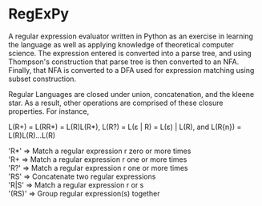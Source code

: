 # RegExPy

 A regular expression evaluator written in Python as an exercise in learning the language
 as well as applying knowledge of theoretical computer science. The expression entered is 
 converted into a parse tree, and using Thompson's construction that parse tree is then converted to 
 an NFA. Finally, that NFA is converted to a DFA used for expression matching using subset construction.

 Regular Languages are closed under union, concatenation, and the kleene star. As a result, other operations are comprised
 of these closure properties. For instance,

 L(R+) = L(RR*) = L(R)L(R*), L(R?) = L(ε | R) = L(ε) | L(R), and L(R{n}) = L(R)L(R)...L(R)

 'R*'   => Match a regular expression r zero or more times\
 'R+    => Match a regular expression r one or more times\
 'R?'   => Match a regular expression r one or more times\
 'RS'   => Concatenate two regular expressions\
 'R|S'  => Match a regular expression r or s\
 '(RS)' => Group regular expression(s) together

